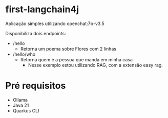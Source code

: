 # first-langchain4j

Aplicação simples utilizando openchat:7b-v3.5

Disponibiliza dois endpoints:
- /hello
  - Retorna um poema sobre Flores com 2 linhas
- /hello/who
  - Retorna quem é a pessoa que manda em minha casa
    - Nesse exemplo estou utilizando RAG, com a extensão easy rag.

# Pré requisitos
- Ollama
- Java 21
- Quarkus CLI
